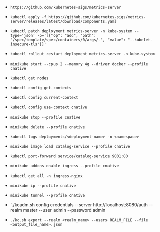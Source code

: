 
- `https://github.com/kubernetes-sigs/metrics-server`
- `kubectl apply -f https://github.com/kubernetes-sigs/metrics-server/releases/latest/download/components.yaml`
- `kubectl patch deployment metrics-server -n kube-system --type='json' -p='[{"op": "add", "path": "/spec/template/spec/containers/0/args/-", "value": "--kubelet-insecure-tls"}]'`
- `kubectl rollout restart deployment metrics-server -n kube-system`

- `minikube start --cpus 2 --memory 4g --driver docker --profile cnative`
- `kubectl get nodes`
- `kubectl config get-contexts`
- `kubectl config current-context`
- `kubectl config use-context cnative`
- `minikube stop --profile cnative`
- `minikube delete --profile cnative`
- `kubectl logs deployments/<deployment-name> -n <namespace>`
- `minikube image load catalog-service --profile cnative`
- `kubectl port-forward service/catalog-service 9001:80`

- `minikube addons enable ingress --profile cnative`
- `kubectl get all -n ingress-nginx`
- `minikube ip --profile cnative`
- `minikube tunnel --profile cnative`


- `./kcadm.sh config credentials --server http://localhost:8080/auth --realm master --user admin --password admin
- `./kc.sh export --realm <realm_name> --users REALM_FILE --file <output_file_name>.json`
